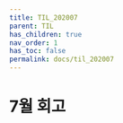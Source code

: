 ```yaml
---
title: TIL_202007
parent: TIL
has_children: true
nav_order: 1
has_toc: false
permalink: docs/til_202007
---
```


# 7월 회고

